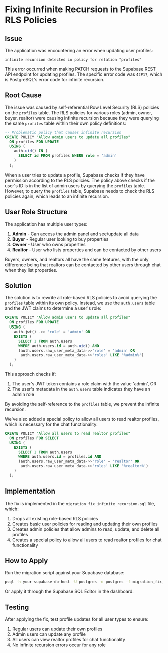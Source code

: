 # Fixing Infinite Recursion in Profiles RLS Policies

## Issue

The application was encountering an error when updating user profiles:

```
infinite recursion detected in policy for relation "profiles"
```

This error occurred when making PATCH requests to the Supabase REST API endpoint for updating profiles. The specific error code was `42P17`, which is PostgreSQL's error code for infinite recursion.

## Root Cause

The issue was caused by self-referential Row Level Security (RLS) policies on the `profiles` table. The RLS policies for various roles (admin, owner, buyer, realtor) were causing infinite recursion because they were querying the same `profiles` table within their own policy definitions:

```sql
-- Problematic policy that causes infinite recursion
CREATE POLICY "Allow admin users to update all profiles"
  ON profiles FOR UPDATE
  USING (
    auth.uid() IN (
      SELECT id FROM profiles WHERE role = 'admin'
    )
  );
```

When a user tries to update a profile, Supabase checks if they have permission according to the RLS policies. The policy above checks if the user's ID is in the list of admin users by querying the `profiles` table. However, to query the `profiles` table, Supabase needs to check the RLS policies again, which leads to an infinite recursion.

## User Role Structure

The application has multiple user types:
1. **Admin** - Can access the admin panel and see/update all data
2. **Buyer** - Regular user looking to buy properties
3. **Owner** - User who owns properties
4. **Realtor** - User who lists properties and can be contacted by other users

Buyers, owners, and realtors all have the same features, with the only difference being that realtors can be contacted by other users through chat when they list properties.

## Solution

The solution is to rewrite all role-based RLS policies to avoid querying the `profiles` table within its own policy. Instead, we use the `auth.users` table and the JWT claims to determine a user's role:

```sql
CREATE POLICY "Allow admin users to update all profiles"
  ON profiles FOR UPDATE
  USING (
    auth.jwt() ->> 'role' = 'admin' OR
    EXISTS (
      SELECT 1 FROM auth.users
      WHERE auth.users.id = auth.uid() AND 
      (auth.users.raw_user_meta_data->>'role' = 'admin' OR 
       auth.users.raw_user_meta_data->>'roles' LIKE '%admin%')
    )
  );
```

This approach checks if:
1. The user's JWT token contains a role claim with the value 'admin', OR
2. The user's metadata in the `auth.users` table indicates they have an admin role

By avoiding the self-reference to the `profiles` table, we prevent the infinite recursion.

We've also added a special policy to allow all users to read realtor profiles, which is necessary for the chat functionality:

```sql
CREATE POLICY "Allow all users to read realtor profiles"
  ON profiles FOR SELECT
  USING (
    EXISTS (
      SELECT 1 FROM auth.users
      WHERE auth.users.id = profiles.id AND 
      (auth.users.raw_user_meta_data->>'role' = 'realtor' OR 
       auth.users.raw_user_meta_data->>'roles' LIKE '%realtor%')
    )
  );
```

## Implementation

The fix is implemented in the `migration_fix_infinite_recursion.sql` file, which:

1. Drops all existing role-based RLS policies
2. Creates basic user policies for reading and updating their own profiles
3. Creates admin policies that allow admins to read, update, and delete all profiles
4. Creates a special policy to allow all users to read realtor profiles for chat functionality

## How to Apply

Run the migration script against your Supabase database:

```bash
psql -h your-supabase-db-host -U postgres -d postgres -f migration_fix_infinite_recursion.sql
```

Or apply it through the Supabase SQL Editor in the dashboard.

## Testing

After applying the fix, test profile updates for all user types to ensure:
1. Regular users can update their own profiles
2. Admin users can update any profile
3. All users can view realtor profiles for chat functionality
4. No infinite recursion errors occur for any role
